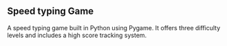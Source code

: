 ## Speed typing Game ##
A speed typing game built in Python using Pygame. It offers three difficulty levels and includes a high score tracking system.
